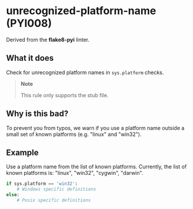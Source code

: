 # unrecognized-platform-name (PYI008)

Derived from the **flake8-pyi** linter.

## What it does
Check for unrecognized platform names in `sys.platform` checks.

> **Note**
>
> This rule only supports the stub file.

## Why is this bad?
To prevent you from typos, we warn if you use a platform name outside a
small set of known platforms (e.g. "linux" and "win32").

## Example
Use a platform name from the list of known platforms. Currently, the
list of known platforms is: "linux", "win32", "cygwin", "darwin".
```python
if sys.platform == 'win32':
    # Windows specific definitions
else:
    # Posix specific definitions
```